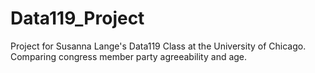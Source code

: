 # Data119_Project
Project for Susanna Lange's Data119 Class at the University of Chicago. Comparing congress member party agreeability and age. 
